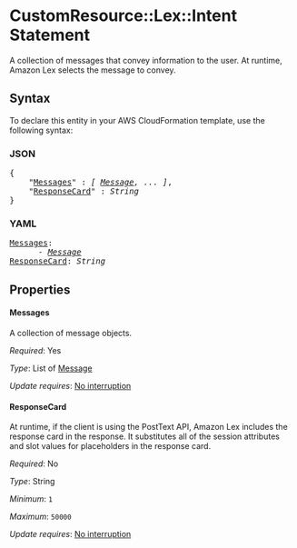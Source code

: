 # CustomResource::Lex::Intent Statement

A collection of messages that convey information to the user. At runtime, Amazon Lex selects the message to convey.

## Syntax

To declare this entity in your AWS CloudFormation template, use the following syntax:

### JSON

<pre>
{
    "<a href="#messages" title="Messages">Messages</a>" : <i>[ <a href="message.md">Message</a>, ... ]</i>,
    "<a href="#responsecard" title="ResponseCard">ResponseCard</a>" : <i>String</i>
}
</pre>

### YAML

<pre>
<a href="#messages" title="Messages">Messages</a>: <i>
      - <a href="message.md">Message</a></i>
<a href="#responsecard" title="ResponseCard">ResponseCard</a>: <i>String</i>
</pre>

## Properties

#### Messages

A collection of message objects.

_Required_: Yes

_Type_: List of <a href="message.md">Message</a>

_Update requires_: [No interruption](https://docs.aws.amazon.com/AWSCloudFormation/latest/UserGuide/using-cfn-updating-stacks-update-behaviors.html#update-no-interrupt)

#### ResponseCard

At runtime, if the client is using the PostText API, Amazon Lex includes the response card in the response. It substitutes all of the session attributes and slot values for placeholders in the response card.

_Required_: No

_Type_: String

_Minimum_: <code>1</code>

_Maximum_: <code>50000</code>

_Update requires_: [No interruption](https://docs.aws.amazon.com/AWSCloudFormation/latest/UserGuide/using-cfn-updating-stacks-update-behaviors.html#update-no-interrupt)

